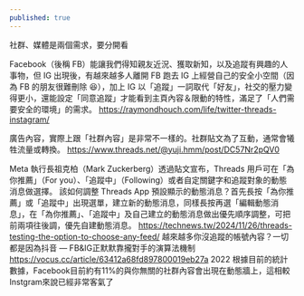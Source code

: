 ```yaml
---
published: true
---
```

社群、媒體是兩個需求，要分開看

Facebook（後稱 FB）能讓我們得知親友近況、獲取新知，以及追蹤有興趣的人事物，但 IG 出現後，有越來越多人離開 FB 跑去 IG 上經營自己的安全小空間（因為 FB 的朋友很難刪除 😆），加上 IG 以「追蹤」一詞取代「好友」，社交的壓力變得更小，還能設定「同意追蹤」才能看到主頁內容＆限動的特性，滿足了「人們需要安全的環境」的需求。
  https://raymondhouch.com/life/twitter-threads-instagram/
  
廣告內容，實際上跟「社群內容」是非常不一樣的。社群貼文為了互動，通常會犧牲流量或轉換。
  https://www.threads.net/@yuji.hmm/post/DC57Nr2pQV0
  
Meta 執行長祖克柏（Mark Zuckerberg）透過貼文宣布，Threads 用戶可在「為你推薦」（For you）、「追蹤中」（Following）或者自定關鍵字和追蹤對象的動態消息做選擇。
該如何調整 Threads App 預設顯示的動態消息？首先長按「為你推薦」或「追蹤中」出現選單，建立新的動態消息，同樣長按再選「編輯動態消息」，在「為你推薦」、「追蹤中」及自己建立的動態消息做出優先順序調整，可把前兩項往後調，優先自建動態消息。
  https://technews.tw/2024/11/26/threads-testing-the-option-to-choose-any-feed/
越來越多你沒追蹤的帳號內容？一切都是因為抖音 — FB&IG正默默靠攏對手的演算法機制
  https://vocus.cc/article/63412a68fd897800019eb27a
  2022 根據目前的統計數據，Facebook目前約有11%的與你無關的社群內容會出現在動態牆上，這相較Instgram來說已經非常客氣了
